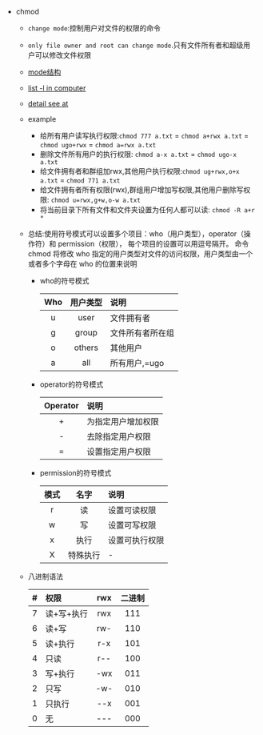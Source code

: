- chmod
  - `change mode`:控制用户对文件的权限的命令
  - `only file owner and root can change mode`.只有文件所有者和超级用户可以修改文件权限
  - [mode结构](./../images/mode-struct.png)
  - [list -l in computer](./../images/mode.png)
  - [detail see at](https://www.runoob.com/linux/linux-comm-chmod.html)
  - example
    - 给所有用户读写执行权限:`chmod 777 a.txt` = `chmod a+rwx a.txt` = `chmod ugo+rwx` = `chmod a=rwx a.txt`
    - 删除文件所有用户的执行权限: `chmod a-x a.txt` = `chmod ugo-x a.txt`
    - 给文件拥有者和群组加rwx,其他用户执行权限:`chmod ug+rwx,o+x a.txt` = `chmod 771 a.txt`
    - 给文件拥有者所有权限(rwx),群组用户增加写权限,其他用户删除写权限: `chmod u=rwx,g+w,o-w a.txt`
    - 将当前目录下所有文件和文件夹设置为任何人都可以读: `chmod -R a+r *`
  - 总结:使用符号模式可以设置多个项目：who（用户类型），operator（操作符）和 permission（权限），
    每个项目的设置可以用逗号隔开。 命令 chmod 将修改 who 指定的用户类型对文件的访问权限，用户类型由一个或者多个字母在 who 的位置来说明
    - who的符号模式

      | Who |  用户类型  | 说明 |
      |:----:| :----: | :---- |
      | u |  user  | 文件拥有者 |
      | g | group  | 文件所有者所在组 |
      | o | others | 其他用户 |
      | a |  all   | 所有用户,=ugo |
    - operator的符号模式
    
      | Operator |    说明     |
      |:-----:| :----- |
      | + | 为指定用户增加权限 |
      | - | 去除指定用户权限  |
      | = | 设置指定用户权限  |
    - permission的符号模式

      | 模式   |  名字  |   说明    |
      |:----:|:-------:| :---- |
      | r   |  读  | 设置可读权限  |
      | w   | 写  | 设置可写权限  |
      | x   | 执行 | 设置可执行权限 |
      | X   |  特殊执行   |    -    |
  - 八进制语法
  
    | # | 权限 | rwx   | 二进制 |
    | :----: |:------| :----: | :----: |
    | 7 | 读+写+执行 | rwx   | 111 |
    | 6 | 读+写 | rw-   | 110 |
    | 5 | 读+执行 | r-x   | 101 |
    | 4 | 只读 | r--   | 100 |
    | 3 | 写+执行 | -wx   | 011 |
    | 2 | 只写 | -w-   | 010 |
    | 1 | 只执行 | --x   | 001 |
    | 0 | 无 | ---   | 000 |